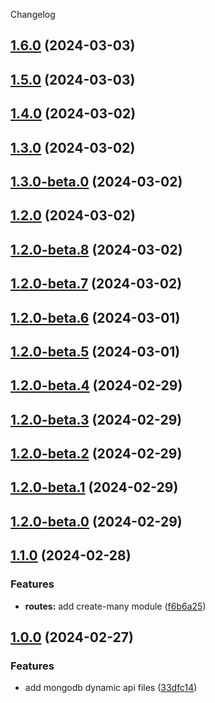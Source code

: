 Changelog

## [1.6.0](https://github.com/MikeDev75015/mongodb-dynamic-api/compare/release...1.6.0) (2024-03-03)

## [1.5.0](https://github.com/MikeDev75015/mongodb-dynamic-api/compare/release...1.5.0) (2024-03-03)

## [1.4.0](https://github.com/MikeDev75015/mongodb-dynamic-api/compare/release...1.4.0) (2024-03-02)

## [1.3.0](https://github.com/MikeDev75015/mongodb-dynamic-api/compare/1.3.0-beta.0...1.3.0) (2024-03-02)

## [1.3.0-beta.0](https://github.com/MikeDev75015/mongodb-dynamic-api/compare/release...1.3.0-beta.0) (2024-03-02)

## [1.2.0](https://github.com/MikeDev75015/mongodb-dynamic-api/compare/1.2.0-beta.8...1.2.0) (2024-03-02)

## [1.2.0-beta.8](https://github.com/MikeDev75015/mongodb-dynamic-api/compare/release...1.2.0-beta.8) (2024-03-02)

## [1.2.0-beta.7](https://github.com/MikeDev75015/mongodb-dynamic-api/compare/prerelease...1.2.0-beta.7) (2024-03-02)

## [1.2.0-beta.6](https://github.com/MikeDev75015/mongodb-dynamic-api/compare/prerelease...1.2.0-beta.6) (2024-03-01)

## [1.2.0-beta.5](https://github.com/MikeDev75015/mongodb-dynamic-api/compare/prerelease...1.2.0-beta.5) (2024-03-01)

## [1.2.0-beta.4](https://github.com/MikeDev75015/mongodb-dynamic-api/compare/prerelease...1.2.0-beta.4) (2024-02-29)

## [1.2.0-beta.3](https://github.com/MikeDev75015/mongodb-dynamic-api/compare/prerelease...1.2.0-beta.3) (2024-02-29)

## [1.2.0-beta.2](https://github.com/MikeDev75015/mongodb-dynamic-api/compare/prerelease...1.2.0-beta.2) (2024-02-29)

## [1.2.0-beta.1](https://github.com/MikeDev75015/mongodb-dynamic-api/compare/prerelease...1.2.0-beta.1) (2024-02-29)

## [1.2.0-beta.0](https://github.com/MikeDev75015/mongodb-dynamic-api/compare/prerelease...1.2.0-beta.0) (2024-02-29)

## [1.1.0](https://github.com/MikeDev75015/mongodb-dynamic-api/compare/mongodb-dynamic-api-v1.1.0...mongodb-dynamic-api-v1.2.0) (2024-02-28)


### Features

* **routes:** add create-many module ([f6b6a25](https://github.com/MikeDev75015/mongodb-dynamic-api/commit/f6b6a25edfc924ce5e305951db97c353465156e3))

## [1.0.0](https://github.com/MikeDev75015/mongodb-dynamic-api/compare/mongodb-dynamic-api-v1.0.0...mongodb-dynamic-api-v1.1.0) (2024-02-27)


### Features

* add mongodb dynamic api files ([33dfc14](https://github.com/MikeDev75015/mongodb-dynamic-api/commit/33dfc143d34e31c802a5d1adb5e8d99ad5aadc6f))
